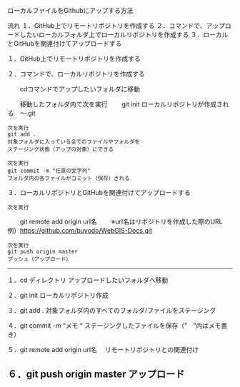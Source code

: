 ローカルファイルをGithubにアップする方法

流れ
１．GitHub上でリモートリポジトリを作成する
２．コマンドで、アップロードしたいローカルフォルダ上でローカルリポジトリを作成する
３．ローカルとGitHubを関連付けてアップロードする


１．GitHub上でリモートリポジトリを作成する

２．コマンドで、ローカルリポジトリを作成する

　　cdコマンドでアップしたいフォルダに移動

　　移動したフォルダ内で次を実行
　　git init
    ローカルリポジトリが作成される　～.git

    次を実行
    git add .
    対象フォルダに入っている全てのファイルやフォルダを
    ステージング状態（アップの対象）にできる
    
    次を実行
    git commit -m "任意の文字列"
    フォルダ内の各ファイルがコミット（保存）される

３．ローカルリポジトリとGitHubを関連付けてアップロードする

    次を実行
　　git remote add origin url名
　　※url名はリポジトリを作成した際のURL
    例）https://github.com/buyodo/WebGIS-Docs.git

    次を実行
    git push origin master
    プッシュ（アップロード）


---------------------------------------------------------
１．cd ディレクトリ
    アップロードしたいフォルダへ移動

２．git init
    ローカルリポジトリ作成

３．git add .
    対象フォルダ内のすべてのフォルダ/ファイルをステージング

４．git commit -m “メモ “
    ステージングしたファイルを保存（”　”内はメモ書き）

５．git remote add origin url名　
    リモートリポジトリとの関連付け

６．git push origin master
    アップロード
-----------------------------------------------------------
